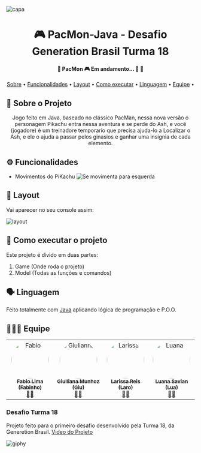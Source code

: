<p align="center">
  
![capa](https://user-images.githubusercontent.com/79121527/114778969-e2e99900-9d4b-11eb-9c38-3c7d6d69417b.gif)

 <h1 align="center"> 🎮 PacMon-Java  - Desafio Generation Brasil Turma 18 </h1>

  <h4 align="center"> 🚧  PacMon 🎮 Em andamento... 🚀 🚧 </h4>

 <p align="center">
 <a href="#-sobre-o-projeto">Sobre</a> •
 <a href="#-funcionalidades">Funcionalidades</a> •
 <a href="#-layout">Layout</a> • 
 <a href="#-como-executar-o-projeto">Como executar</a> • 
 <a href="#-Linguagem">Linguagem</a> • 
 <a href="#-equipe">Equipe</a> • 
  
  ## 📄 Sobre o Projeto
<p align="center"> 
	 Jogo feito em Java, baseado no clássico PacMan, nessa nova versão o personagem Pikachu entra nessa aventura e se perde do Ash, e você (jogadore) é um treinadore temporario que precisa ajuda-lo a Localizar o Ash, e ele o ajuda a passar pelos ginasios e ganhar uma insignia de cada elemento.
</p>

## ⚙️ Funcionalidades

- Movimentos do PiKachu
![Se movimenta para esquerda](https://user-images.githubusercontent.com/79121527/114784399-96a15780-9d51-11eb-8931-c15a9af8fa42.png)


## 🎨 Layout

Vai aparecer no seu console assim:

![layout](https://user-images.githubusercontent.com/79121527/114781920-b768ad80-9d4f-11eb-9596-fff39c1b6cc8.png)


## 🚀 Como executar o projeto

Este projeto é divido em duas partes:
1. Game (Onde roda o projeto)
2. Model (Todas as funções e comandos)

## 🗣️ Linguagem

Feito totalmente com [Java](https://www.java.com/pt-BR/) aplicando lógica de programação e P.O.O.

## 🧑‍🤝‍🧑 Equipe

<table>
  <tr>
     <td align="center"><a href="https://www.linkedin.com/in/fabiolimadiogenes/"><img style="border-radius: 50%;" src="https://avatars.githubusercontent.com/u/78751262?v=4" width="100px;" alt="Fabio"/><br /><sub><b>Fabio Lima (Fabinho)</b></sub></a><br /><a href="https://github.com/fabiolimadiogenes" title="Desenvolvedor Full Stack Java Jr">👨‍🚀</a></td> 
     <td align="center"><a href="https://www.linkedin.com/in/giulliana-munhoz/"><img style="border-radius: 50%;" src="https://avatars.githubusercontent.com/u/79025446?v=4" width="100px;" alt="Giulianna"/><br /><sub><b>Giulliana Munhoz (Giu)</b></sub></a><br /><a href="https://github.com/giullliana" title="Desenvolvedora Full Stack Java Jr">👨‍🚀</a></td> 
	<td align="center"><a href="https://www.linkedin.com/in/larissamreis/"><img style="border-radius: 50%;" src="https://avatars.githubusercontent.com/u/79121527?s=400&u=0489c8337514ef5aecb1307f8cf402def7063810&v=4" width="100px;" alt="Larissa"/><br /><sub><b>Larissa Reis (Laro)</b></sub></a><br /><a href="https://github.com/laroreis" title="Desenvolvedora Full Stack Java Jr">👨‍🚀</a></td> 
 	<td align="center"><a href="https://www.linkedin.com/in/luana-suelen-savian/"><img style="border-radius: 50%;" src="https://avatars.githubusercontent.com/u/76912167?v=4" width="100px;" alt="Luana"/><br /><sub><b>Luana Savian (Lua)</b></sub></a><br /><a href="https://github.com/TolearSav" title="Desenvolvedora Full Stack Java Jr">👨‍🚀</a></td>  
  </tr>
  </table>

### Desafio Turma 18

Projeto feito para o primeiro desafio desenvolvido pela Turma 18, da Generetion Brasil.
[Video do Projeto](https://drive.google.com/file/d/14Ih5PJ2bHjBtO9Uz-bbqmOwp3hTBxXFm/view?usp=sharing)

![giphy](https://user-images.githubusercontent.com/79121527/114784787-1e876180-9d52-11eb-966b-c8d2d53d72a7.gif)
